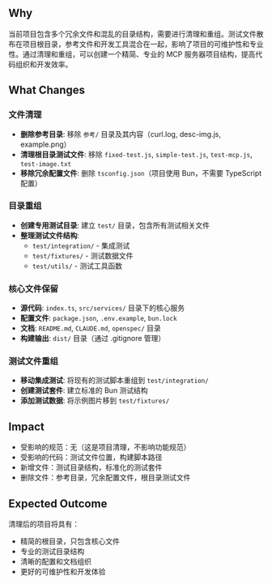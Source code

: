## Why

当前项目包含多个冗余文件和混乱的目录结构，需要进行清理和重组。测试文件散布在项目根目录，参考文件和开发工具混合在一起，影响了项目的可维护性和专业性。通过清理和重组，可以创建一个精简、专业的 MCP 服务器项目结构，提高代码组织和开发效率。

## What Changes

### 文件清理
- **删除参考目录**: 移除 `参考/` 目录及其内容（curl.log, desc-img.js, example.png）
- **清理根目录测试文件**: 移除 `fixed-test.js`, `simple-test.js`, `test-mcp.js`, `test-image.txt`
- **移除冗余配置文件**: 删除 `tsconfig.json`（项目使用 Bun，不需要 TypeScript 配置）

### 目录重组
- **创建专用测试目录**: 建立 `test/` 目录，包含所有测试相关文件
- **整理测试文件结构**:
  - `test/integration/` - 集成测试
  - `test/fixtures/` - 测试数据文件
  - `test/utils/` - 测试工具函数

### 核心文件保留
- **源代码**: `index.ts`, `src/services/` 目录下的核心服务
- **配置文件**: `package.json`, `.env.example`, `bun.lock`
- **文档**: `README.md`, `CLAUDE.md`, `openspec/` 目录
- **构建输出**: `dist/` 目录（通过 .gitignore 管理）

### 测试文件重组
- **移动集成测试**: 将现有的测试脚本重组到 `test/integration/`
- **创建测试套件**: 建立标准的 Bun 测试结构
- **添加测试数据**: 将示例图片移到 `test/fixtures/`

## Impact

- 受影响的规范：无（这是项目清理，不影响功能规范）
- 受影响的代码：测试文件位置，构建脚本路径
- 新增文件：测试目录结构，标准化的测试套件
- 删除文件：参考目录，冗余配置文件，根目录测试文件

## Expected Outcome

清理后的项目将具有：
- 精简的根目录，只包含核心文件
- 专业的测试目录结构
- 清晰的配置和文档组织
- 更好的可维护性和开发体验